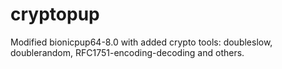 # cryptopup
Modified bionicpup64-8.0 with added crypto tools: doubleslow, doublerandom, RFC1751-encoding-decoding and others.

